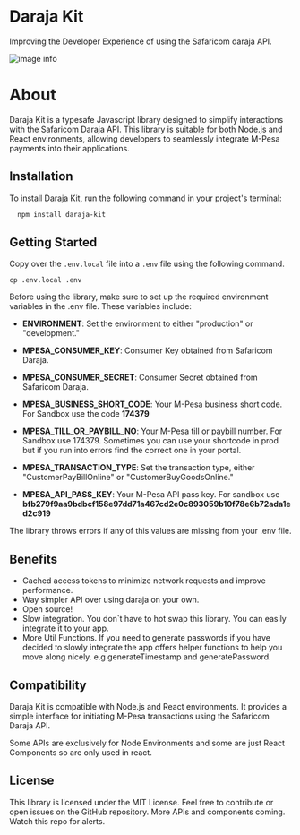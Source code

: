 # Daraja Kit

Improving the Developer Experience of using the Safaricom daraja API.

![image info](./public/full-logo.png)

# About

Daraja Kit is a typesafe Javascript library designed to simplify interactions with the Safaricom Daraja API. This library is suitable for both Node.js and React environments, allowing developers to seamlessly integrate M-Pesa payments into their applications.

## Installation

To install Daraja Kit, run the following command in your project's terminal:

```bash
  npm install daraja-kit
```

## Getting Started

Copy over the `.env.local` file into a `.env` file using the following command.

```
cp .env.local .env
```

Before using the library, make sure to set up the required environment variables in the .env file. These variables include:

- **ENVIRONMENT**: Set the environment to either "production" or "development."

- **MPESA_CONSUMER_KEY**: Consumer Key obtained from Safaricom Daraja.

- **MPESA_CONSUMER_SECRET**: Consumer Secret obtained from Safaricom Daraja.

- **MPESA_BUSINESS_SHORT_CODE**: Your M-Pesa business short code. For Sandbox use the code **174379**

- **MPESA_TILL_OR_PAYBILL_NO**: Your M-Pesa till or paybill number. For Sandbox use 174379. Sometimes you can use your shortcode in prod but if you run into errors find the correct one in your portal.

- **MPESA_TRANSACTION_TYPE**: Set the transaction type, either "CustomerPayBillOnline" or "CustomerBuyGoodsOnline."

- **MPESA_API_PASS_KEY**: Your M-Pesa API pass key. For sandbox use **bfb279f9aa9bdbcf158e97dd71a467cd2e0c893059b10f78e6b72ada1ed2c919**

The library throws errors if any of this values are missing from your .env file.

## Benefits

- Cached access tokens to minimize network requests and improve performance.
- Way simpler API over using daraja on your own.
- Open source!
- Slow integration. You don`t have to hot swap this library. You can easily integrate it to your app.
- More Util Functions. If you need to generate passwords if you have decided to slowly integrate the app offers helper functions to help you move along nicely. e.g generateTimestamp and generatePassword.

## Compatibility

Daraja Kit is compatible with Node.js and React environments. It provides a simple interface for initiating M-Pesa transactions using the Safaricom Daraja API.

Some APIs are exclusively for Node Environments and some are just React Components so are only used in react.

## License

This library is licensed under the MIT License. Feel free to contribute or open issues on the GitHub repository. More APIs and components coming. Watch this repo for alerts.
